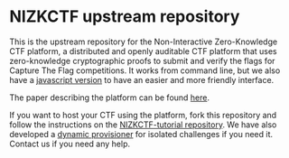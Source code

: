# NIZKCTF upstream repository

This is the upstream repository for the Non-Interactive Zero-Knowledge CTF platform, a distributed and openly auditable CTF platform that uses zero-knowledge cryptographic proofs to submit and verify the flags for Capture The Flag competitions. It works from command line, but we also have a [javascript version](https://github.com/pwn2winctf/NIZKCTF-js) to have an easier and more friendly interface.

The paper describing the platform can be found [here](https://arxiv.org/pdf/1708.05844.pdf).

If you want to host your CTF using the platform, fork this repository and follow the instructions on the [NIZKCTF-tutorial repository](https://github.com/pwn2winctf/nizkctf-tutorial). We have also developed a [dynamic provisioner](https://github.com/pwn2winctf/NIZKCTF-provisioning) for isolated challenges if you need it. Contact us if you need any help.

